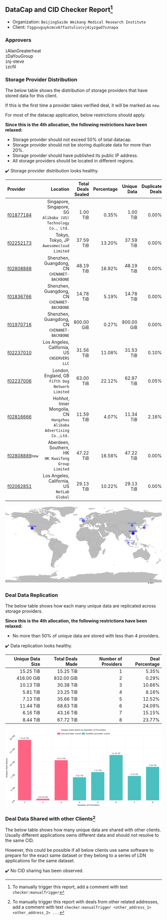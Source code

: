 ## DataCap and CID Checker Report[^1]
 - Organization: `BeijingSaide Weikang Medical Research Institute`
 - Client: `f1ggvuguykcmcv67fastulivcvj4iyzgwd7vznapa`
### Approvers
`1`AlanGreaterheat<br/>`1`DaYouGroup<br/>`1`nj-steve<br/>`1`zcfil

### Storage Provider Distribution
The below table shows the distribution of storage providers that have stored data for this client.

If this is the first time a provider takes verified deal, it will be marked as `new`.

For most of the datacap application, below restrictions should apply.

**Since this is the 4th allocation, the following restrictions have been relaxed:**
 - Storage provider should not exceed 50% of total datacap.
 - Storage provider should not be storing duplicate data for more than 20%.
 - Storage provider should have published its public IP address.
 - All storage providers should be located in different regions.

✔️ Storage provider distribution looks healthy.

| Provider                                                    |                                                               Location | Total Deals Sealed | Percentage | Unique Data | Duplicate Deals |
| :---------------------------------------------------------- | ---------------------------------------------------------------------: | -----------------: | ---------: | ----------: | --------------: |
| [f01877184](https://filfox.info/en/address/f01877184)       |       Singapore, Singapore, SG<br/>`Alibaba (US) Technology Co., Ltd.` |           1.00 TiB |      0.35% |    1.00 TiB |           0.00% |
| [f02252173](https://filfox.info/en/address/f02252173)       |                            Tokyo, Tokyo, JP<br/>`Awesomecloud Limited` |          37.59 TiB |     13.20% |   37.59 TiB |           0.00% |
| [f02808888](https://filfox.info/en/address/f02808888)       |                        Shenzhen, Guangdong, CN<br/>`CHINANET-BACKBONE` |          48.19 TiB |     16.92% |   48.19 TiB |           0.00% |
| [f01836766](https://filfox.info/en/address/f01836766)       |                        Shenzhen, Guangdong, CN<br/>`CHINANET-BACKBONE` |          14.78 TiB |      5.19% |   14.78 TiB |           0.00% |
| [f01970716](https://filfox.info/en/address/f01970716)       |                        Shenzhen, Guangdong, CN<br/>`CHINANET-BACKBONE` |         800.00 GiB |      0.27% |  800.00 GiB |           0.00% |
| [f02237010](https://filfox.info/en/address/f02237010)       |                        Los Angeles, California, US<br/>`CNSERVERS LLC` |          31.56 TiB |     11.08% |   31.53 TiB |           0.10% |
| [f02237006](https://filfox.info/en/address/f02237006)       |                    London, England, GB<br/>`Fifth Dog Network Limited` |          63.00 TiB |     22.12% |   62.97 TiB |           0.05% |
| [f02816666](https://filfox.info/en/address/f02816666)       | Hohhot, Inner Mongolia, CN<br/>`Hangzhou Alibaba Advertising Co.,Ltd.` |          11.59 TiB |      4.07% |   11.34 TiB |           2.16% |
| [f02808889](https://filfox.info/en/address/f02808889)`new`  |                 Aberdeen, Southern, HK<br/>`HK Kwaifong Group Limited` |          47.22 TiB |     16.58% |   47.22 TiB |           0.00% |
| [f02062851](https://filfox.info/en/address/f02062851)       |                        Los Angeles, California, US<br/>`NetLab Global` |          29.13 TiB |     10.22% |   29.13 TiB |           0.00% |

<img src="https://raw.githubusercontent.com/data-preservation-programs/filplus-checker-assets/main/filecoin-project/filecoin-plus-large-datasets/issues/2126/1696856864336.png"/>

### Deal Data Replication
The below table shows how each many unique data are replicated across storage providers.


**Since this is the 4th allocation, the following restrictions have been relaxed:**
- No more than 50% of unique data are stored with less than 4 providers.

✔️ Data replication looks healthy.

| Unique Data Size | Total Deals Made | Number of Providers | Deal Percentage |
| ---------------: | ---------------: | ------------------: | --------------: |
|        15.25 TiB |        15.25 TiB |                   1 |           5.35% |
|       416.00 GiB |       832.00 GiB |                   2 |           0.29% |
|        10.13 TiB |        30.38 TiB |                   3 |          10.66% |
|         5.81 TiB |        23.25 TiB |                   4 |           8.16% |
|         7.13 TiB |        35.66 TiB |                   5 |          12.52% |
|        11.44 TiB |        68.63 TiB |                   6 |          24.09% |
|         6.16 TiB |        43.16 TiB |                   7 |          15.15% |
|         8.44 TiB |        67.72 TiB |                   8 |          23.77% |

<img src="https://raw.githubusercontent.com/data-preservation-programs/filplus-checker-assets/main/filecoin-project/filecoin-plus-large-datasets/issues/2126/1696856865029.png"/>

### Deal Data Shared with other Clients[^3]
The below table shows how many unique data are shared with other clients.
Usually different applications owns different data and should not resolve to the same CID.

However, this could be possible if all below clients use same software to prepare for the exact same dataset or they belong to a series of LDN applications for the same dataset.

✔️ No CID sharing has been observed.

[^1]: To manually trigger this report, add a comment with text `checker:manualTrigger`

[^2]: Deals from those addresses are combined into this report as they are specified with `checker:manualTrigger`

[^3]: To manually trigger this report with deals from other related addresses, add a comment with text `checker:manualTrigger <other_address_1> <other_address_2> ...`
